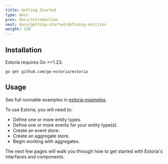```yaml
---
title: Getting Started
type: docs
prev: docs/introduction
next: docs/getting-started/defining-entities
weight: 120
---
```


## Installation

Estoria requires Go >=1.23.

```shell
go get github.com/go-estoria/estoria
```

## Usage

See full runnable examples in [estoria-examples](https://github.com/go-estoria/estoria-examples).

To use Estoria, you will need to:
- Define one or more entity types.
- Define one or more events for your entity type(s).
- Create an event store.
- Create an aggregate store.
- Begin working with aggregates.

The next few pages will walk you through how to get started with Estoria's interfaces and components.
